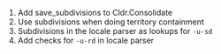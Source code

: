 1. Add save_subdivisions to Cldr.Consolidate
2. Use subdivisions when doing territory containment
3. Subdivisions in the locale parser as lookups for `-u-sd`
4. Add checks for `-u-rd` in locale parser

